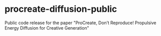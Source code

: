 # procreate-diffusion-public
Public code release for the paper "ProCreate, Don’t Reproduce! Propulsive Energy Diffusion for Creative Generation"
